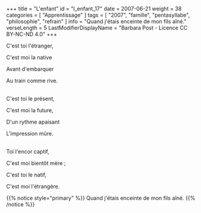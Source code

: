 +++
title = "L'enfant"
id = "l_enfant_17"
date = 2007-06-21
weight = 38
categories = [ "Apprentissage" ]
tags = [ "2007", "famille", "pentasyllabe", "philosophie", "refrain" ]
info = "Quand j'étais enceinte de mon fils aîné."
verseLength = 5
LastModifierDisplayName = "Barbara Post - Licence CC BY-NC-ND 4.0"
+++

C'est toi l'étranger,

C'est moi la native

Avant d'embarquer

Au train comme rive.

 \
C'est toi le présent,

C'est moi la future,

D'un rythme apaisant

L'impression mûre.

 \
Toi l'encor captif,

C'est moi bientôt mère ;

C'est toi le natif,

C'est moi l'étrangère.

{{% notice style="primary" %}}
Quand j'étais enceinte de mon fils aîné.
{{% /notice %}}
